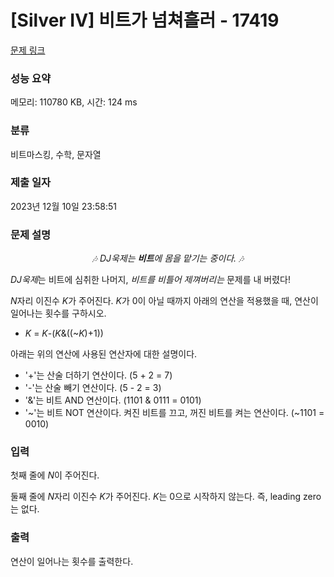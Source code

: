 # [Silver IV] 비트가 넘쳐흘러 - 17419 

[문제 링크](https://www.acmicpc.net/problem/17419) 

### 성능 요약

메모리: 110780 KB, 시간: 124 ms

### 분류

비트마스킹, 수학, 문자열

### 제출 일자

2023년 12월 10일 23:58:51

### 문제 설명

<p style="text-align: center;"><em>🎶 DJ욱제는 <strong>비트</strong>에 몸을 맡기는 중이다. 🎶</em></p>

<p><em>DJ욱제</em>는 비트에 심취한 나머지, <em>비트를 비틀어 제껴버리는</em> 문제를 내 버렸다!</p>

<p><em>N</em>자리 이진수 <em>K</em>가 주어진다. <em>K</em>가 0이 아닐 때까지 아래의 연산을 적용했을 때, 연산이 일어나는 횟수를 구하시오.</p>

<ul>
	<li><em>K</em> = <em>K</em>-(<em>K</em>&((~<em>K</em>)+1))</li>
</ul>

<p>아래는 위의 연산에 사용된 연산자에 대한 설명이다.</p>

<ul>
	<li>'+'는 산술 더하기 연산이다. (5 + 2 = 7)</li>
	<li>'-'는 산술 빼기 연산이다. (5 - 2 = 3)</li>
	<li>'&'는 비트 AND 연산이다. (1101 & 0111 = 0101)</li>
	<li>'~'는 비트 NOT 연산이다. 켜진 비트를 끄고, 꺼진 비트를 켜는 연산이다. (~1101 = 0010)</li>
</ul>

### 입력 

 <p>첫째 줄에 <em>N</em>이 주어진다.</p>

<p>둘째 줄에 <em>N</em>자리 이진수 <em>K</em>가 주어진다. <em>K</em>는 0으로 시작하지 않는다. 즉, leading zero는 없다.</p>

### 출력 

 <p>연산이 일어나는 횟수를 출력한다.</p>

